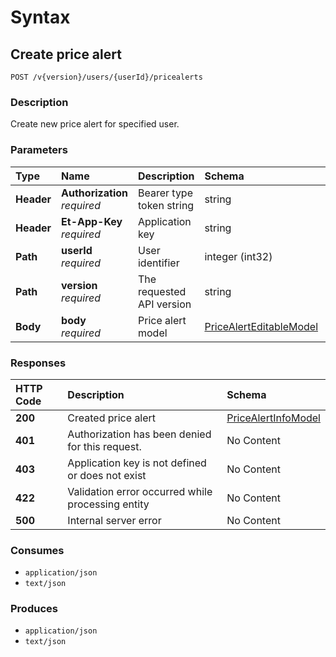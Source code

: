 # Syntax

## Create price alert

```text
POST /v{version}/users/{userId}/pricealerts
```

### Description

Create new price alert for specified user.

### Parameters

| Type | Name | Description | Schema | Default |
| :--- | :--- | :--- | :--- | :--- |
| **Header** | **Authorization**   _required_ | Bearer type token string | string |  |
| **Header** | **Et-App-Key**   _required_ | Application key | string |  |
| **Path** | **userId**   _required_ | User identifier | integer \(int32\) |  |
| **Path** | **version**   _required_ | The requested API version | string | `"1"` |
| **Body** | **body**   _required_ | Price alert model | [PriceAlertEditableModel](pricealerts_createpricealert.md#pricealerteditablemodel) |  |

### Responses

| HTTP Code | Description | Schema |
| :--- | :--- | :--- |
| **200** | Created price alert | [PriceAlertInfoModel](pricealerts_createpricealert.md#pricealertinfomodel) |
| **401** | Authorization has been denied for this request. | No Content |
| **403** | Application key is not defined or does not exist | No Content |
| **422** | Validation error occurred while processing entity | No Content |
| **500** | Internal server error | No Content |

### Consumes

* `application/json`
* `text/json`

### Produces

* `application/json`
* `text/json`

